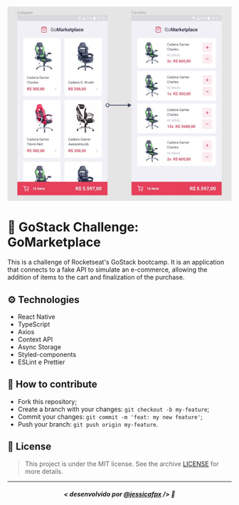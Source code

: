 <img src="./assets/cover.jpg" alt="Cover"/>

# 🚀 GoStack Challenge: GoMarketplace
This is a challenge of Rocketseat's GoStack bootcamp. It is an application that connects to a fake API to simulate an e-commerce, allowing the addition of items to the cart and finalization of the purchase.

## ⚙️ Technologies
- React Native
- TypeScript
- Axios
- Context API
- Async Storage
- Styled-components
- ESLint e Prettier

## 🤔 How to contribute

- Fork this repository;
- Create a branch with your changes: `git checkout -b my-feature`;
- Commit your changes: `git commit -m 'feat: my new feature'`;
- Push your branch: `git push origin my-feature`.

## 📜 License

> This project is under the MIT license. See the archive [LICENSE](https://github.com/jessicafpx/gostack-desafio-fundamentos-react-native/blob/master/LICENSE.md) for more details.
---

##### <p align="center"> <strong> < desenvolvido por <a href="github.com/jessicafpx"> @jessicafpx</a> /></strong> 👋
